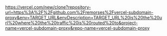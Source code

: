 https://vercel.com/new/clone?repository-url=https%3A%2F%2Fgithub.com%2Fremorses%2Fvercel-subdomain-proxy&env=TARGET_URL&envDescription=TARGET_URL%20is%20the%20url%20where%20the%20traffic%20is%20routed%20to&project-name=vercel-subdomain-proxy&repo-name=vercel-subdomain-proxy